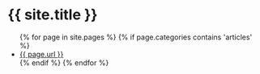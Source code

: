 <h1>{{ site.title }}</h1>
<ul>
{% for page in site.pages %}
{% if page.categories contains 'articles' %}
  <li>
    <a href="{{ page.url }}">{{ page.url }}</a>
  </li>
{% endif %}
{% endfor %}
</ul>
